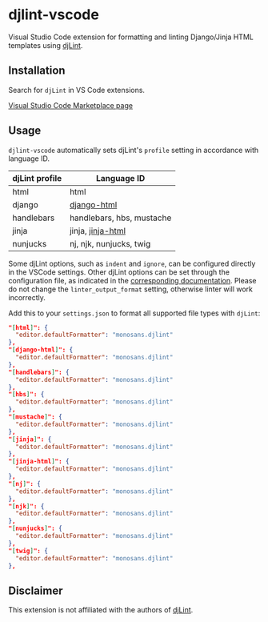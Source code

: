 # djlint-vscode

Visual Studio Code extension for formatting and linting Django/Jinja HTML templates using [djLint](https://djlint.com).

## Installation

Search for `djLint` in VS Code extensions.

[Visual Studio Code Marketplace page](https://marketplace.visualstudio.com/items?itemName=monosans.djlint)

## Usage

`djlint-vscode` automatically sets djLint's `profile` setting in accordance with language ID.

| djLint profile | Language ID                                                                                     |
| -------------- | ----------------------------------------------------------------------------------------------- |
| html           | html                                                                                            |
| django         | [django-html](https://marketplace.visualstudio.com/items?itemName=batisteo.vscode-django)       |
| handlebars     | handlebars, hbs, mustache                                                                       |
| jinja          | jinja, [jinja-html](https://marketplace.visualstudio.com/items?itemName=samuelcolvin.jinjahtml) |
| nunjucks       | nj, njk, nunjucks, twig                                                                         |

Some djLint options, such as `indent` and `ignore`, can be configured directly in the VSCode settings. Other djLint options can be set through the configuration file, as indicated in the [corresponding documentation](https://djlint.com/docs/configuration/). Please do not change the `linter_output_format` setting, otherwise linter will work incorrectly.

Add this to your `settings.json` to format all supported file types with `djLint`:

```json
"[html]": {
  "editor.defaultFormatter": "monosans.djlint"
},
"[django-html]": {
  "editor.defaultFormatter": "monosans.djlint"
},
"[handlebars]": {
  "editor.defaultFormatter": "monosans.djlint"
},
"[hbs]": {
  "editor.defaultFormatter": "monosans.djlint"
},
"[mustache]": {
  "editor.defaultFormatter": "monosans.djlint"
},
"[jinja]": {
  "editor.defaultFormatter": "monosans.djlint"
},
"[jinja-html]": {
  "editor.defaultFormatter": "monosans.djlint"
},
"[nj]": {
  "editor.defaultFormatter": "monosans.djlint"
},
"[njk]": {
  "editor.defaultFormatter": "monosans.djlint"
},
"[nunjucks]": {
  "editor.defaultFormatter": "monosans.djlint"
},
"[twig]": {
  "editor.defaultFormatter": "monosans.djlint"
},
```

## Disclaimer

This extension is not affiliated with the authors of [djLint](https://djlint.com).
